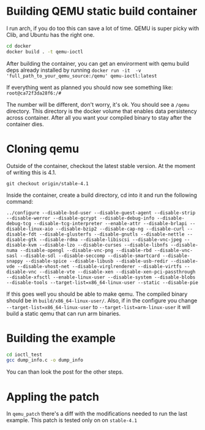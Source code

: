 # Building QEMU static build container 
I run arch, if you do too this can save a lot of time. QEMU is super picky with Clib, and Ubuntu has the right one.
```bash
cd docker
docker build . -t qemu-ioctl
```

After building the container, you can get an envirorment with qemu build deps already installed by running
`docker run -it  -v 'full_path_to_your_qemu_source:/qemu' qemu-ioctl:latest`

If everything went as planned you should now see something like:
`root@ca72f3da28f6:/#`

The number will be different, don't worry, it's ok. You should see a `/qemu` directory. This directory is the docker volume that enables data persistency across container. After all you want your compiled binary to stay after the container dies.

# Cloning qemu

Outside of the container, checkout the latest stable version. At the moment of writing this is 4.1. 

`git checkout origin/stable-4.1`

Inside the container, create a build directory, cd into it and run the following command:

```
../configure --disable-bsd-user --disable-guest-agent --disable-strip --disable-werror --disable-gcrypt --disable-debug-info --disable-debug-tcg --disable-tcg-interpreter --enable-attr --disable-brlapi --disable-linux-aio --disable-bzip2 --disable-cap-ng --disable-curl --disable-fdt --disable-glusterfs --disable-gnutls --disable-nettle --disable-gtk --disable-rdma --disable-libiscsi --disable-vnc-jpeg --disable-kvm --disable-lzo --disable-curses --disable-libnfs --disable-numa --disable-opengl --disable-vnc-png --disable-rbd --disable-vnc-sasl --disable-sdl --disable-seccomp --disable-smartcard --disable-snappy --disable-spice --disable-libusb --disable-usb-redir --disable-vde --disable-vhost-net --disable-virglrenderer --disable-virtfs --disable-vnc --disable-vte --disable-xen --disable-xen-pci-passthrough --disable-xfsctl --enable-linux-user --disable-system --disable-blobs --disable-tools --target-list=x86_64-linux-user --static --disable-pie
```

If this goes well you should be able to make qemu. The compiled binary should be in `build/x86_64-linux-user/`.
Also, if in the configure you change `--target-list=x86_64-linux-user` to `--target-list=arm-linux-user` it will build a static qemu that can run arm binaries.

# Building the example

```bash
cd ioctl_test
gcc dump_info.c -o dump_info
```

You can than look the post for the other steps.

# Appling the patch

In `qemu_patch` there's a diff with the modifications needed to run the last example. This patch is tested only on on `stable-4.1`

